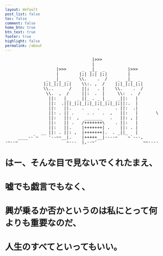 ```yaml
---
layout: default
post_list: false
toc: false
comment: false
home_btn: true
btn_text: true
footer: true
highlight: false
permalink: /about
---
```


<div class="ascii_art"><pre>
                                  |>>>                                 
                                  |                                   
                    |>>>      _  _|_  _         |>>>                  
                    |        |;| |;| |;|        |                     
                _  _|_  _    \\.    .  /    _  _|_  _                 
               |;|_|;|_|;|    \\:. ,  /    |;|_|;|_|;|                
               \\..      /    ||;   . |    \\.    .  /                
                \\.  ,  /     ||:  .  |     \\:  .  /                 
                 ||:   |_   _ ||_ . _ | _   _||:   |                  
                 ||:  .|||_|;|_|;|_|;|_|;|_|;||:.  |                  
                 ||:   ||.    .     .      . ||:  .|                  
                 ||: . || .     . .   .  ,   ||:   |       \,/        
                 ||:   ||:  ,  _______   .   ||: , |            /`\   
                 ||:   || .   /+++++++\    . ||:   |                  
                 ||:   ||.    |+++++++| .    ||: . |                  
              __ ||: . ||: ,  |+++++++|.  . _||_   |                  
     ____--`~    '--~~__|.    |+++++__|----~    ~`---,              __
-~--~                   ~---__|,--~'                  ~~----_____-~'  
</pre></div>

# はー、そんな目で見ないでくれたまえ、
# 嘘でも戯言でもなく、
# 興が乗るか否かというのは私にとって何よりも重要なのだ、
# 人生のすべてといってもいい。